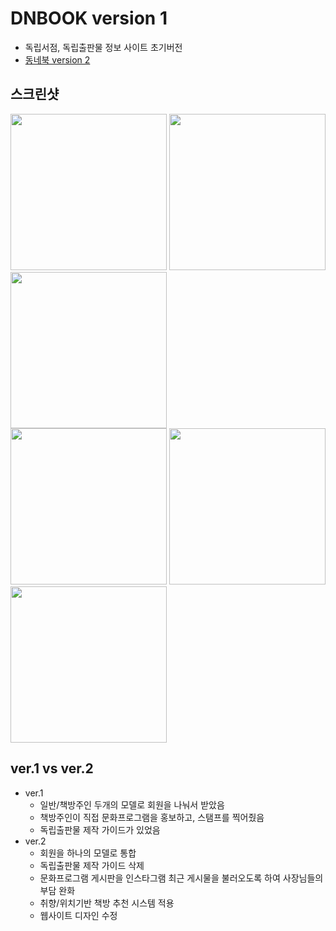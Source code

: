 # DNBOOK version 1
- 독립서점, 독립출판물 정보 사이트 초기버전
- [동네북 version 2](https://github.com/doewanju/real-dnb)

## 스크린샷
<div>
<img width=250 src="https://user-images.githubusercontent.com/34891481/83844632-4f663580-a742-11ea-8de2-3e59e38921a9.png">
<img width=250 src="https://user-images.githubusercontent.com/34891481/83844643-542ae980-a742-11ea-96b0-43588c9256da.png">
<img width=250 src="https://user-images.githubusercontent.com/34891481/83844673-60af4200-a742-11ea-94bd-32e6a71ebfef.png">
</div>
<div>
<img width=250 src="https://user-images.githubusercontent.com/34891481/83844658-5ab96100-a742-11ea-99d9-fec08ff7f301.png">
<img width=250 src="https://user-images.githubusercontent.com/34891481/83844686-686ee680-a742-11ea-89de-81bbea5b7f91.png">
<img width=250 src="https://user-images.githubusercontent.com/34891481/83844696-6d339a80-a742-11ea-9096-e0c1e3be8506.png">
</div>

## ver.1 vs ver.2
- ver.1
  * 일반/책방주인 두개의 모델로 회원을 나눠서 받았음
  * 책방주인이 직접 문화프로그램을 홍보하고, 스탬프를 찍어줬음
  * 독립출판물 제작 가이드가 있었음
- ver.2
  * 회원을 하나의 모델로 통합
  * 독립출판물 제작 가이드 삭제
  * 문화프로그램 게시판을 인스타그램 최근 게시물을 불러오도록 하여 사장님들의 부담 완화
  * 취향/위치기반 책방 추천 시스템 적용
  * 웹사이트 디자인 수정
